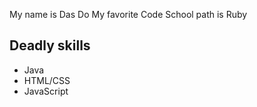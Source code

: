 My name is Das Do
My favorite Code School path is Ruby
## Deadly skills 
* Java 
* HTML/CSS
* JavaScript
